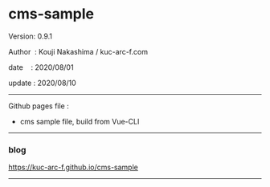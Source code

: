 ﻿# cms-sample

 Version: 0.9.1

 Author  : Kouji Nakashima / kuc-arc-f.com

 date    : 2020/08/01 

 update : 2020/08/10

***

Github pages file :

* cms sample file, build from Vue-CLI

***
### blog

https://kuc-arc-f.github.io/cms-sample

***


